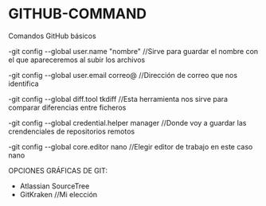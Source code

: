 # GITHUB-COMMAND
Comandos GitHub básicos

-git config --global user.name "nombre"      //Sirve para guardar el nombre con el que apareceremos al subir los archivos

-git config --global user.email correo@      //Dirección de correo que nos identifica

-git config --global diff.tool tkdiff        //Esta herramienta nos sirve para comparar diferencias entre ficheros

-git config --global credential.helper manager      //Donde voy a guardar las crendenciales de repositorios remotos

-git config --global core.editor nano        //Elegir editor de trabajo en este caso nano





OPCIONES GRÁFICAS DE GIT:
- Atlassian SourceTree
- GitKraken																	//Mi elección
	 	 	 	 	 

